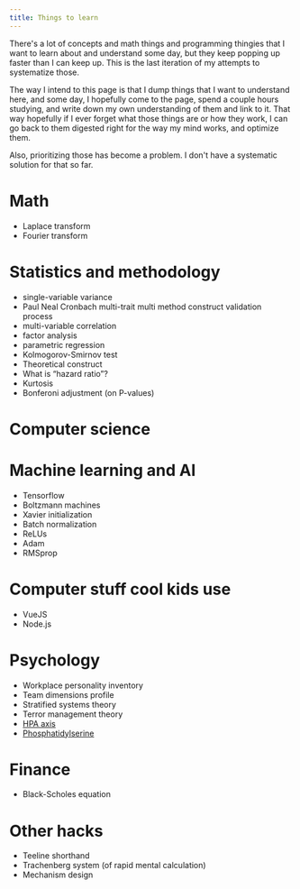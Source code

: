 ```yaml
---
title: Things to learn
---
```


There's a lot of concepts and math things and programming thingies that I want
to learn about and understand some day, but they keep popping up faster than
I can keep up. This is the last iteration of my attempts to systematize those.

The way I intend to this page is that I dump things that I want to understand
here, and some day, I hopefully come to the page, spend a couple hours
studying, and write down my own understanding of them and link to it.
That way hopefully if I ever forget what those things are or how they work, I
can go back to them digested right for the way my mind works, and optimize
them.

Also, prioritizing those has become a problem. I don't have a systematic
solution for that so far.

Math
==

* Laplace transform
* Fourier transform

Statistics and methodology
===

* single-variable variance
* Paul Neal Cronbach multi-trait multi method construct validation process
* multi-variable correlation
* factor analysis
* parametric regression
* Kolmogorov-Smirnov test
* Theoretical construct
* What is “hazard ratio”?
* Kurtosis
* Bonferoni adjustment (on P-values)

Computer science
==

Machine learning and AI
===

* Tensorflow
* Boltzmann machines
* Xavier initialization
* Batch normalization
* ReLUs
* Adam
* RMSprop

Computer stuff cool kids use
===

* VueJS
* Node.js

Psychology
==

* Workplace personality inventory
* Team dimensions profile
* Stratified systems theory
* Terror management theory
* [HPA axis](https://en.wikipedia.org/wiki/Hypothalamic%E2%80%93pituitary%E2%80%93adrenal_axis)
* [Phosphatidylserine](https://en.wikipedia.org/wiki/Phosphatidylserine)

Finance
==

* Black-Scholes equation

Other hacks
==

* Teeline shorthand
* Trachenberg system (of rapid mental calculation)
* Mechanism design
